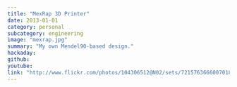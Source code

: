 ```yaml
---
title: "MexRap 3D Printer"
date: 2013-01-01
category: personal
subcategory: engineering
image: "mexrap.jpg"
summary: "My own Mendel90-based design."
hackaday:
github:
youtube:
link: "http://www.flickr.com/photos/104306512@N02/sets/72157636660070185/"
---
```

